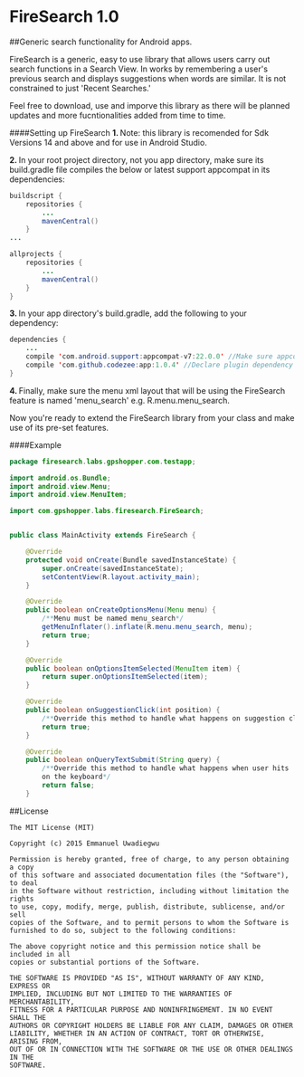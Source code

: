 # FireSearch 1.0
##Generic search functionality for Android apps.

FireSearch is a generic, easy to use library that allows users carry out search functions in a Search View. In works by remembering a user's previous search and displays suggestions when words are similar. It is not constrained to just 'Recent Searches.' 

Feel free to download, use and imporve this library as there will be planned updates and more fucntionalities added from time to time.

####Setting up FireSearch
<b>1. </b>Note: this library is recomended for Sdk Versions 14 and above and for use in Android Studio.

<b>2. </b>In your root project directory, not you app directory, make sure its build.gradle file compiles the below or latest support appcompat in its dependencies:

```java
buildscript {
    repositories {
        ...
        mavenCentral() 
    }
...

allprojects {
    repositories {
        ...
        mavenCentral() 
    }
}
```

<b>3. </b>In your app directory's build.gradle, add the following to your dependency:

```java
dependencies {
    ...
    compile 'com.android.support:appcompat-v7:22.0.0' //Make sure appcompat support is also called
    compile 'com.github.codezee:app:1.0.4' //Declare plugin dependency 
}
```

<b>4. </b>Finally, make sure the menu xml layout that will be using the FireSearch feature is named 'menu_search' e.g. R.menu.menu_search.
 
 
 
Now you're ready to extend the FireSearch library from your class and make use of its pre-set features.



####Example

```java
package firesearch.labs.gpshopper.com.testapp;

import android.os.Bundle;
import android.view.Menu;
import android.view.MenuItem;

import com.gpshopper.labs.firesearch.FireSearch;


public class MainActivity extends FireSearch {

    @Override
    protected void onCreate(Bundle savedInstanceState) {
        super.onCreate(savedInstanceState);
        setContentView(R.layout.activity_main);
    }

    @Override
    public boolean onCreateOptionsMenu(Menu menu) {
        /**Menu must be named menu_search*/
        getMenuInflater().inflate(R.menu.menu_search, menu);
        return true;
    }

    @Override
    public boolean onOptionsItemSelected(MenuItem item) {
        return super.onOptionsItemSelected(item);
    }

    @Override
    public boolean onSuggestionClick(int position) {
        /**Override this method to handle what happens on suggestion click*/
        return true;
    }

    @Override
    public boolean onQueryTextSubmit(String query) {
        /**Override this method to handle what happens when user hits 'Go' or 'Search' button
        on the keyboard*/
        return false;
    }
```



##License
```text
The MIT License (MIT)

Copyright (c) 2015 Emmanuel Uwadiegwu

Permission is hereby granted, free of charge, to any person obtaining a copy
of this software and associated documentation files (the "Software"), to deal
in the Software without restriction, including without limitation the rights
to use, copy, modify, merge, publish, distribute, sublicense, and/or sell
copies of the Software, and to permit persons to whom the Software is
furnished to do so, subject to the following conditions:

The above copyright notice and this permission notice shall be included in all
copies or substantial portions of the Software.

THE SOFTWARE IS PROVIDED "AS IS", WITHOUT WARRANTY OF ANY KIND, EXPRESS OR
IMPLIED, INCLUDING BUT NOT LIMITED TO THE WARRANTIES OF MERCHANTABILITY,
FITNESS FOR A PARTICULAR PURPOSE AND NONINFRINGEMENT. IN NO EVENT SHALL THE
AUTHORS OR COPYRIGHT HOLDERS BE LIABLE FOR ANY CLAIM, DAMAGES OR OTHER
LIABILITY, WHETHER IN AN ACTION OF CONTRACT, TORT OR OTHERWISE, ARISING FROM,
OUT OF OR IN CONNECTION WITH THE SOFTWARE OR THE USE OR OTHER DEALINGS IN THE
SOFTWARE.
```
